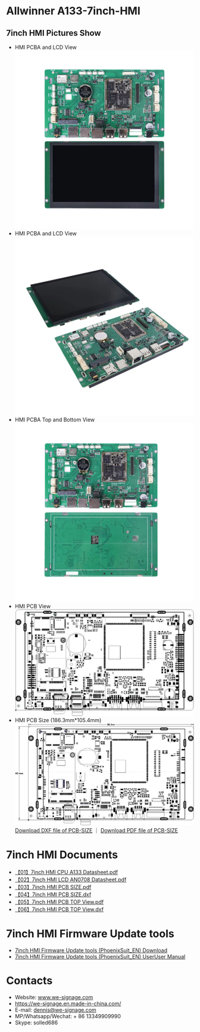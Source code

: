 # Allwinner A133-7inch-HMI

## 7inch HMI Pictures Show
- HMI PCBA and LCD View
![Allwinner A133 7inch HMI PCBA View with LCD](./Documents/PCBA-View-with-LCD-Front.jpeg)
- HMI PCBA and LCD View
![Allwinner A133 7inch HMI PCBA View with LCD](./Documents/PCBA-View-with-LCD.jpeg)
- HMI PCBA Top and Bottom View
![Allwinner A133 7inch HMI PCBA View Top and Buttom](./Documents/PCBA-View.jpeg)
- HMI PCB View
![Allwinner A133 7inch HMI PCB View](./Documents/PCB-View.png)
- HMI PCB Size (186.3mm*105.4mm)
![Allwinner A133 7inch HMI PCB View](./Documents/PCB-Size.png)
[Download DXF file of PCB-SIZE](./Documents/RWA030-CARR-V1.0-20230411-SIZE.dxf) ｜ 
[Download PDF file of PCB-SIZE](./Documents/RWA030-CARR-V1.0-20230411-SIZE.pdf)

# 7inch HMI Documents
- [【01】7inch HMI CPU A133 Datasheet.pdf](./Documents/A133_Datasheet_V1.1.pdf)
- [【02】7inch HMI LCD AN0708 Datasheet.pdf](./Documents/AN0708-B3EI302-37E501.pdf)
- [【03】7inch HMI PCB SIZE.pdf](./Documents/RWA030-CARR-V1.0-20230411-SIZE.pdf)
- [【04】7inch HMI PCB SIZE.dxf](./Documents/RWA030-CARR-V1.0-20230411-SIZE.dxf)
- [【05】7inch HMI PCB TOP View.pdf](./Documents/RWA030-CARR-V1.0-20230411-TOP.pdf)
- [【06】7inch HMI PCB TOP View.dxf](./Documents/RWA030-CARR-V1.0-20230411-TOP.dxf)

# 7inch HMI Firmware Update tools
- [7inch HMI Firmware Update tools (PhoenixSuit_EN) Download](./Documents/PhoenixSuit_EN.msi)
- [7inch HMI Firmware Update tools (PhoenixSuit_EN) UserUser Manual](./Documents/PhoenixSuit_EN.msi)

# Contacts

- Website: www.we-signage.com
- https://we-signage.en.made-in-china.com/
- E-mail: dennis@we-signage.com
- MP/Whatsapp/Wechat: + 86 13349909990
- Skype: solled686